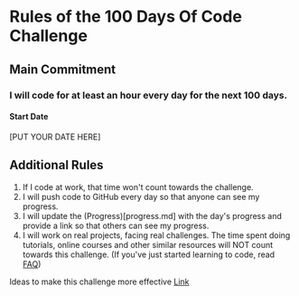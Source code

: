 # Rules of the 100 Days Of Code Challenge
## Main Commitment

### I will code for at least an hour every day for the next 100 days.
#### Start Date
[PUT YOUR DATE HERE]

## Additional Rules
1. If I code at work, that time won't count towards the challenge.
2. I will push code to GitHub every day so that anyone can see my progress.
3. I will update the (Progress)[progress.md] with the day's progress and provide a link so that others can see my progress.
4. I will work on real projects, facing real challenges. The time spent doing tutorials, online courses and other similar
   resources will NOT count towards this challenge. (If you've just started learning to code, read [FAQ](https://github.com/kallaway/100-days-of-code/blob/master/FAQ.md))

Ideas to make this challenge more effective [Link](https://github.com/kallaway/100-days-of-code/blob/master/rules.md)
